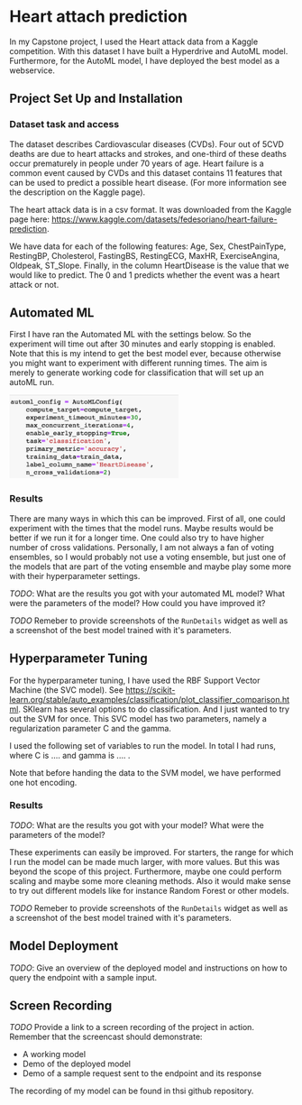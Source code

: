 # Heart attach prediction

In my Capstone project, I used the Heart attack data from a Kaggle competition. With this dataset I have built a Hyperdrive and AutoML model. Furthermore, for the AutoML model, I have deployed the best model as a webservice. 

## Project Set Up and Installation

### Dataset task and access

The dataset describes Cardiovascular diseases (CVDs). Four out of 5CVD deaths are due to heart attacks and strokes, and one-third of these deaths occur prematurely in people under 70 years of age. Heart failure is a common event caused by CVDs and this dataset contains 11 features that can be used to predict a possible heart disease. (For more information see the description on the Kaggle page).

The heart attack data is in a csv format.  It was downloaded from the Kaggle page here: https://www.kaggle.com/datasets/fedesoriano/heart-failure-prediction. 

We have data for each of the following features: Age, Sex, ChestPainType, RestingBP, Cholesterol, FastingBS, RestingECG, MaxHR, ExerciseAngina, Oldpeak, ST_Slope. Finally, in the column HeartDisease is the value that we would like to predict. The  0 and 1 predicts whether the event was a heart attack or not.


## Automated ML
First  I have ran the Automated ML with the settings below. So the experiment will time out after 30 minutes and early stopping is enabled. Note that this is my intend to get the best model ever, because otherwise you might want to experiment with different running times. The aim is merely to generate working code for classification that will set up an autoML run. 

<img src="pictures/settingsautml.png" width="300" >

### Results

There are many ways in which this can be improved. First of all, one could experiment with the times that the model runs. Maybe results would be better if we run it for a longer time. One could also try to have higher number of cross validations. Personally, I am not always a fan of voting ensembles, so I would probably not use a voting ensemble, but just one of the models that are part of the voting ensemble and maybe play some more with their hyperparameter settings. 

*TODO*: What are the results you got with your automated ML model? What were the parameters of the model? How could you have improved it?

*TODO* Remeber to provide screenshots of the `RunDetails` widget as well as a screenshot of the best model trained with it's parameters.

## Hyperparameter Tuning

For the hyperparameter tuning, I have used the RBF Support Vector Machine (the SVC model). See https://scikit-learn.org/stable/auto_examples/classification/plot_classifier_comparison.html. SKlearn has several options to do classification. And I just wanted to try out the SVM for once. This SVC model has two parameters, namely a regularization parameter C and the gamma. 

I used the following set of variables to run the model. In total I had runs, where C is .... and gamma is .... .

Note that before handing the data to the SVM model, we have performed one hot encoding.

### Results
*TODO*: What are the results you got with your model? What were the parameters of the model? 

These experiments can easily be improved. For starters, the range for which I run the model can be made much larger, with more values. But this was beyond the scope of this project. Furthermore, maybe one could perform scaling and maybe some more cleaning methods. Also it would make sense to try out different models like for instance Random Forest or other models.


*TODO* Remeber to provide screenshots of the `RunDetails` widget as well as a screenshot of the best model trained with it's parameters.

## Model Deployment
*TODO*: Give an overview of the deployed model and instructions on how to query the endpoint with a sample input.

## Screen Recording
*TODO* Provide a link to a screen recording of the project in action. Remember that the screencast should demonstrate:
- A working model
- Demo of the deployed  model
- Demo of a sample request sent to the endpoint and its response

The recording of my model can be found in thsi github repository.

